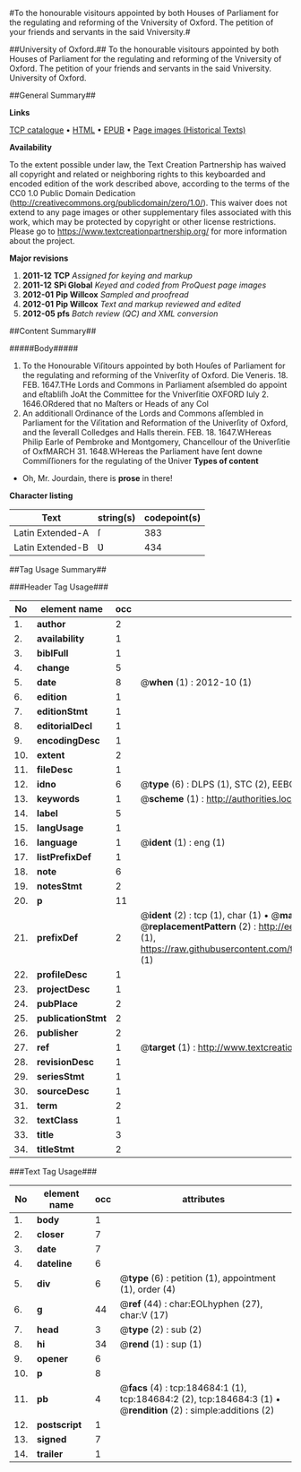 #To the honourable visitours appointed by both Houses of Parliament for the regulating and reforming of the Vniversity of Oxford. The petition of your friends and servants in the said Vniversity.#

##University of Oxford.##
To the honourable visitours appointed by both Houses of Parliament for the regulating and reforming of the Vniversity of Oxford. The petition of your friends and servants in the said Vniversity.
University of Oxford.

##General Summary##

**Links**

[TCP catalogue](http://www.ota.ox.ac.uk/tcp/)  • 
[HTML](http://tei.it.ox.ac.uk/tcp/Texts-HTML/free/B09/B09652.html)  • 
[EPUB](http://tei.it.ox.ac.uk/tcp/Texts-EPUB/free/B09/B09652.epub) • 
[Page images (Historical Texts)](https://historicaltexts.jisc.ac.uk/eebo-64551539e)

**Availability**

To the extent possible under law, the Text Creation Partnership has waived all copyright and related or neighboring rights to this keyboarded and encoded edition of the work described above, according to the terms of the CC0 1.0 Public Domain Dedication (http://creativecommons.org/publicdomain/zero/1.0/). This waiver does not extend to any page images or other supplementary files associated with this work, which may be protected by copyright or other license restrictions. Please go to https://www.textcreationpartnership.org/ for more information about the project.

**Major revisions**

1. __2011-12__ __TCP__ *Assigned for keying and markup*
1. __2011-12__ __SPi Global__ *Keyed and coded from ProQuest page images*
1. __2012-01__ __Pip Willcox__ *Sampled and proofread*
1. __2012-01__ __Pip Willcox__ *Text and markup reviewed and edited*
1. __2012-05__ __pfs__ *Batch review (QC) and XML conversion*

##Content Summary##

#####Body#####

1. To the Honourable Viſitours appointed by both Houſes of Parliament for the regulating and reforming of the Vniverſity of Oxford.
Die Veneris. 18. FEB. 1647.THe Lords and Commons in Parliament aſsembled do appoint and eſtabliſh JoAt the Committee for the Vniverſitie OXFORD Iuly 2. 1646.ORdered that no Maſters or Heads of any Col
1. An additionall Ordinance of the Lords and Commons aſſembled in Parliament for the Viſitation and Reformation of the Univerſity of Oxford, and the ſeverall Colledges and Halls therein.
FEB. 18. 1647.WHereas Philip Earle of Pembroke and Montgomery, Chancellour of the Ʋniverſitie of OxfMARCH 31. 1648.WHereas the Parliament have ſent downe Commiſſioners for the regulating of the Ʋniver
**Types of content**

  * Oh, Mr. Jourdain, there is **prose** in there!

**Character listing**


|Text|string(s)|codepoint(s)|
|---|---|---|
|Latin Extended-A|ſ|383|
|Latin Extended-B|Ʋ|434|

##Tag Usage Summary##

###Header Tag Usage###

|No|element name|occ|attributes|
|---|---|---|---|
|1.|__author__|2||
|2.|__availability__|1||
|3.|__biblFull__|1||
|4.|__change__|5||
|5.|__date__|8| @__when__ (1) : 2012-10 (1)|
|6.|__edition__|1||
|7.|__editionStmt__|1||
|8.|__editorialDecl__|1||
|9.|__encodingDesc__|1||
|10.|__extent__|2||
|11.|__fileDesc__|1||
|12.|__idno__|6| @__type__ (6) : DLPS (1), STC (2), EEBO-CITATION (1), OCLC (1), VID (1)|
|13.|__keywords__|1| @__scheme__ (1) : http://authorities.loc.gov/ (1)|
|14.|__label__|5||
|15.|__langUsage__|1||
|16.|__language__|1| @__ident__ (1) : eng (1)|
|17.|__listPrefixDef__|1||
|18.|__note__|6||
|19.|__notesStmt__|2||
|20.|__p__|11||
|21.|__prefixDef__|2| @__ident__ (2) : tcp (1), char (1)  •  @__matchPattern__ (2) : ([0-9\-]+):([0-9IVX]+) (1), (.+) (1)  •  @__replacementPattern__ (2) : http://eebo.chadwyck.com/downloadtiff?vid=$1&page=$2 (1), https://raw.githubusercontent.com/textcreationpartnership/Texts/master/tcpchars.xml#$1 (1)|
|22.|__profileDesc__|1||
|23.|__projectDesc__|1||
|24.|__pubPlace__|2||
|25.|__publicationStmt__|2||
|26.|__publisher__|2||
|27.|__ref__|1| @__target__ (1) : http://www.textcreationpartnership.org/docs/. (1)|
|28.|__revisionDesc__|1||
|29.|__seriesStmt__|1||
|30.|__sourceDesc__|1||
|31.|__term__|2||
|32.|__textClass__|1||
|33.|__title__|3||
|34.|__titleStmt__|2||


###Text Tag Usage###

|No|element name|occ|attributes|
|---|---|---|---|
|1.|__body__|1||
|2.|__closer__|7||
|3.|__date__|7||
|4.|__dateline__|6||
|5.|__div__|6| @__type__ (6) : petition (1), appointment (1), order (4)|
|6.|__g__|44| @__ref__ (44) : char:EOLhyphen (27), char:V (17)|
|7.|__head__|3| @__type__ (2) : sub (2)|
|8.|__hi__|34| @__rend__ (1) : sup (1)|
|9.|__opener__|6||
|10.|__p__|8||
|11.|__pb__|4| @__facs__ (4) : tcp:184684:1 (1), tcp:184684:2 (2), tcp:184684:3 (1)  •  @__rendition__ (2) : simple:additions (2)|
|12.|__postscript__|1||
|13.|__signed__|7||
|14.|__trailer__|1||
